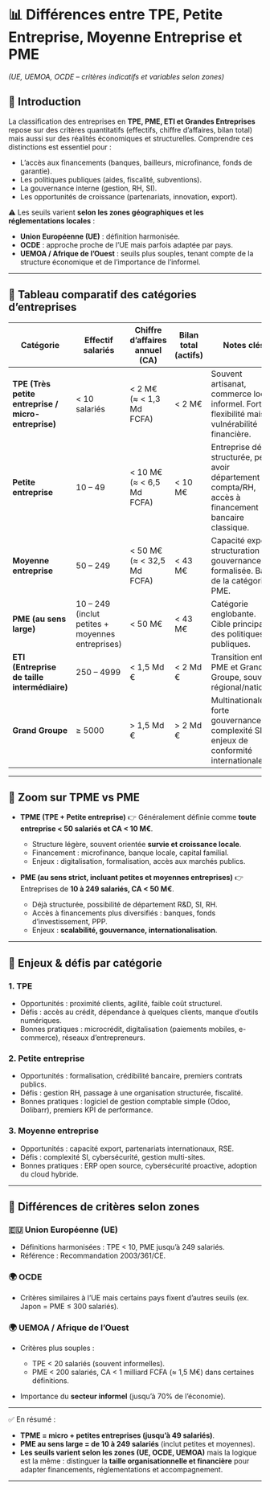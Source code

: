 # 📊 Différences entre TPE, Petite Entreprise, Moyenne Entreprise et PME

*(UE, UEMOA, OCDE – critères indicatifs et variables selon zones)*

## 🔹 Introduction

La classification des entreprises en **TPE, PME, ETI et Grandes Entreprises** repose sur des critères quantitatifs (effectifs, chiffre d’affaires, bilan total) mais aussi sur des réalités économiques et structurelles.
Comprendre ces distinctions est essentiel pour :

* L’accès aux financements (banques, bailleurs, microfinance, fonds de garantie).
* Les politiques publiques (aides, fiscalité, subventions).
* La gouvernance interne (gestion, RH, SI).
* Les opportunités de croissance (partenariats, innovation, export).

⚠️ Les seuils varient **selon les zones géographiques et les réglementations locales** :

* **Union Européenne (UE)** : définition harmonisée.
* **OCDE** : approche proche de l’UE mais parfois adaptée par pays.
* **UEMOA / Afrique de l’Ouest** : seuils plus souples, tenant compte de la structure économique et de l’importance de l’informel.

---

## 🔹 Tableau comparatif des catégories d’entreprises

| Catégorie                                           | Effectif salariés                                | Chiffre d’affaires annuel (CA) | Bilan total (actifs) | Notes clés                                                                                            |
| --------------------------------------------------- | ------------------------------------------------ | ------------------------------ | -------------------- | ----------------------------------------------------------------------------------------------------- |
| **TPE (Très petite entreprise / micro-entreprise)** | < 10 salariés                                    | < 2 M€ (≈ < 1,3 Md FCFA)       | < 2 M€               | Souvent artisanat, commerce local, informel. Forte flexibilité mais vulnérabilité financière.         |
| **Petite entreprise**                               | 10 – 49                                          | < 10 M€ (≈ < 6,5 Md FCFA)      | < 10 M€              | Entreprise déjà structurée, peut avoir département compta/RH, accès à financement bancaire classique. |
| **Moyenne entreprise**                              | 50 – 249                                         | < 50 M€ (≈ < 32,5 Md FCFA)     | < 43 M€              | Capacité export, structuration SI, gouvernance formalisée. Base de la catégorie PME.                  |
| **PME (au sens large)**                             | 10 – 249 (inclut petites + moyennes entreprises) | < 50 M€                        | < 43 M€              | Catégorie englobante. Cible principale des politiques publiques.                                      |
| **ETI (Entreprise de taille intermédiaire)**        | 250 – 4999                                       | < 1,5 Md €                     | < 2 Md €             | Transition entre PME et Grand Groupe, souvent régional/national.                                      |
| **Grand Groupe**                                    | ≥ 5000                                           | > 1,5 Md €                     | > 2 Md €             | Multinationale, forte gouvernance, complexité SI, enjeux de conformité internationale.                |

---

## 🔹 Zoom sur **TPME vs PME**

* **TPME (TPE + Petite entreprise)**
  👉 Généralement définie comme **toute entreprise < 50 salariés et CA < 10 M€**.

  * Structure légère, souvent orientée **survie et croissance locale**.
  * Financement : microfinance, banque locale, capital familial.
  * Enjeux : digitalisation, formalisation, accès aux marchés publics.

* **PME (au sens strict, incluant petites et moyennes entreprises)**
  👉 Entreprises de **10 à 249 salariés, CA < 50 M€**.

  * Déjà structurée, possibilité de département R\&D, SI, RH.
  * Accès à financements plus diversifiés : banques, fonds d’investissement, PPP.
  * Enjeux : **scalabilité, gouvernance, internationalisation**.

---

## 🔹 Enjeux & défis par catégorie

### 1. **TPE**

* Opportunités : proximité clients, agilité, faible coût structurel.
* Défis : accès au crédit, dépendance à quelques clients, manque d’outils numériques.
* Bonnes pratiques : microcrédit, digitalisation (paiements mobiles, e-commerce), réseaux d’entrepreneurs.

### 2. **Petite entreprise**

* Opportunités : formalisation, crédibilité bancaire, premiers contrats publics.
* Défis : gestion RH, passage à une organisation structurée, fiscalité.
* Bonnes pratiques : logiciel de gestion comptable simple (Odoo, Dolibarr), premiers KPI de performance.

### 3. **Moyenne entreprise**

* Opportunités : capacité export, partenariats internationaux, RSE.
* Défis : complexité SI, cybersécurité, gestion multi-sites.
* Bonnes pratiques : ERP open source, cybersécurité proactive, adoption du cloud hybride.

---

## 🔹 Différences de critères selon zones

### 🇪🇺 **Union Européenne (UE)**

* Définitions harmonisées : TPE < 10, PME jusqu’à 249 salariés.
* Référence : Recommandation 2003/361/CE.

### 🌍 **OCDE**

* Critères similaires à l’UE mais certains pays fixent d’autres seuils (ex. Japon = PME ≤ 300 salariés).

### 🌍 **UEMOA / Afrique de l’Ouest**

* Critères plus souples :

  * TPE < 20 salariés (souvent informelles).
  * PME < 200 salariés, CA < 1 milliard FCFA (≈ 1,5 M€) dans certaines définitions.
* Importance du **secteur informel** (jusqu’à 70% de l’économie).

---

✅ En résumé :

* **TPME = micro + petites entreprises (jusqu’à 49 salariés)**.
* **PME au sens large = de 10 à 249 salariés** (inclut petites et moyennes).
* **Les seuils varient selon les zones (UE, OCDE, UEMOA)** mais la logique est la même : distinguer la **taille organisationnelle et financière** pour adapter financements, réglementations et accompagnement.

---

